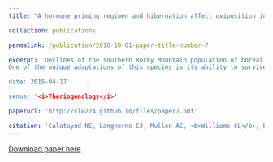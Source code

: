 ```yaml
---
title: "A hormone priming regimen and hibernation affect oviposition in the boreal toad (<i>Anaxyrus boreas boreas</i>)"

collection: publications

permalink: /publication/2010-10-01-paper-title-number-7

excerpt: 'Declines of the southern Rocky Mountain population of boreal toad (<i>Anaxyrus boreas boreas</i>) have led to the establishment of a captive assurance population and reintroduction program, in an attempt to preserve and propagate this geographically isolated population.
One of the unique adaptations of this species is its ability to survive in cold environments by undergoing long periods of hibernation. In captivity, hibernation can be avoided altogether, decreasing morbidity caused by compromised immune systems. However, it is not entirely clear how essential hibernation is to reproductive success. In this study, the effects of hibernation versus non-hibernation, and exogenous hormones on oviposition, were examined in boreal toad females in the absence of males. In the summers of 2011 and 2012, 20 females housed at Mississippi State University were treated with a double priming dose of hCG and various ovulatory doses of hCG and LH-releasing hormone analog but denied hibernation. Exogenous hormones, in the absence of hibernation, could not induce oviposition over two breeding seasons (2011–2012). In contrast, during the summer of 2012 and 2013, 17 of 22 females (77 %) housed at the Native Aquatic Species Restoration Facility (Alamosa, CO, USA) oviposited after they were treated with two priming doses of hCG (3.7 IU/g each) and a single ovulation dose of hCG (13.5 IU/g) and LH releasing hormone analog (0.4 mg/g) after hibernation. There was a significant difference in oviposition between females that were hibernated and received hormones (2012, P < 0.05 and 2013, P < 0.01) compared to hibernated control females. In 2013, 12 of 16 remaining Mississippi State University females from the same group used in 2011 and 2012 were hibernated for 1, 3, and 6 months, respectively and then treated with the same hormone regimen administered to females at the Native Aquatic Species Restoration Facility. Together, hibernation and hormone treatments significantly increased oviposition (P < 0.05), with 33% of females ovipositing. These results suggest that (1) hibernation is a key factor influencing oviposition that cannot be exclusively circumvented by exogenous hormones; (2) females do not require the presence of a male to oviposit after hormone treatments; and (3) longer hibernation periods are not beneficial for oviposition. The hormonal induction of oviposition in the absence of males and shorter hibernation periods could have important captive management implications for the boreal toad. Furthermore, the production of viable offspring by IVF where natural mating is limited could become an important tool for genetic management of this boreal toad captive population.

date: 2015-04-17

venue: '<i>Theriogenology</i>'

paperurl: 'http://clw224.github.io/files/paper7.pdf'

citation: 'Calatayud NE, Langhorne CJ, Mullen AC, <b>Williams CL</b>, Bullock L, Smith T, Davinroy E, Vance CK, Kouba AJ, Willard ST (2015). The effects of hormone priming regimen on spontaneous oviposition with and without hibernation in the boreal toad (<i>Anaxyrus boreas boreas</i>). <i>Theriogenology</i>, 84(4): 600-7.'
---
```


[Download paper here](http://clw224.github.io/files/paper7.pdf)
